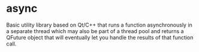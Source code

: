 # async

Basic utility library based on Qt/C++ that runs a function asynchronously in a separate thread which may also be part of a thread pool and returns a QFuture object that will eventually let you handle the results of that function call.

